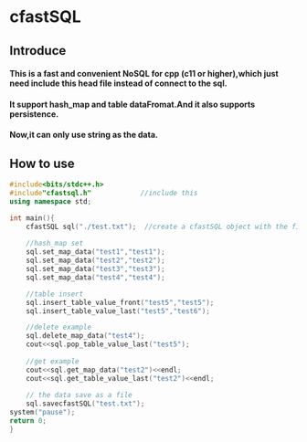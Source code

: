 # cfastSQL
## Introduce
#### This is a fast and convenient NoSQL for cpp (c11 or higher),which just need include this head file instead of connect to the sql.
#### It support hash_map and table dataFromat.And it also supports persistence.
#### Now,it can only use string as the data.

## How to use
```cpp
#include<bits/stdc++.h>
#include"cfastsql.h"            //include this
using namespace std;

int main(){
    cfastSQL sql("./test.txt");  //create a cfastSQL object with the file name
    
    //hash_map set
    sql.set_map_data("test1","test1");
    sql.set_map_data("test2","test2");
    sql.set_map_data("test3","test3");
    sql.set_map_data("test4","test4");

    //table insert
    sql.insert_table_value_front("test5","test5");
    sql.insert_table_value_last("test5","test6");

    //delete example
    sql.delete_map_data("test4");
    cout<<sql.pop_table_value_last("test5");
    
    //get example
    cout<<sql.get_map_data("test2")<<endl;
    cout<<sql.get_table_value_last("test2")<<endl;
    
    // the data save as a file
    sql.savecfastSQL("test.txt");
system("pause");
return 0;
}
```

